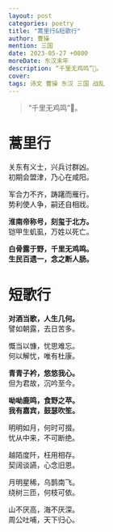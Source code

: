 ```yaml
---
layout: post
categories: poetry
title: "蒿里行&短歌行"
author: 曹操
mention: 三国
date: 2023-05-27 +0800
moreDate: 东汉末年
description: “千里无鸡鸣”🥲。
cover: 
tags: 诗文 曹操 东汉 三国 战乱
---
```


> “千里无鸡鸣”🥲。

# 蒿里行

关东有义士，兴兵讨群凶。  
初期会盟津，乃心在咸阳。

军合力不齐，踌躇而雁行。  
势利使人争，嗣还自相戕。

**淮南帝称号，刻玺于北方。**  
铠甲生虮虱，万姓以死亡。

**白骨露于野，千里无鸡鸣。**  
**生民百遗一，念之断人肠。**

# 短歌行

**对酒当歌，人生几何。**  
譬如朝露，去日苦多。

慨当以慷，忧思难忘。  
何以解忧，唯有杜康。

**青青子衿，悠悠我心。**  
但为君故，沉吟至今。

**呦呦鹿鸣，食野之苹。**  
**我有嘉宾，鼓瑟吹笙。**

明明如月，何时可掇。  
忧从中来，不可断绝。

越陌度阡，枉用相存。  
契阔谈讌，心念旧恩。

月明星稀，乌鹊南飞。  
绕树三匝，何枝可依。

山不厌高，海不厌深。  
周公吐哺，天下归心。